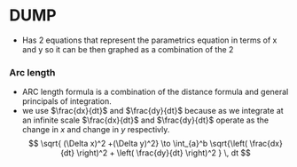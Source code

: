 
# DUMP 
- Has 2 equations that represent the parametrics equation in terms of x and y so it can be then graphed as a combination of the 2 



### Arc length
- ARC length formula is a combination of the distance formula and general principals of integration.
- we use $\frac{dx}{dt}$ and $\frac{dy}{dt}$ because as we integrate at an infinite scale $\frac{dx}{dt}$ and $\frac{dy}{dt}$ operate as the change in $x$ and change in $y$ respectivly.
$$
\sqrt{ (\Delta x)^2 +(\Delta y)^2} \to \int_{a}^b \sqrt{\left( \frac{dx}{dt} \right)^2 + \left( \frac{dy}{dt} \right)^2 }  \, dt 
$$
